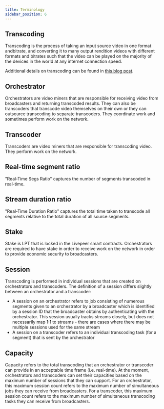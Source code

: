 ```yaml
---
title: Terminology
sidebar_position: 6
---
```


## Transcoding

Transcoding is the process of taking an input source video in one format andbitrate, and converting it to many output rendition videos with different formats and bitrates such that the video can be played on the majority of the
devices in the world at any internet connection speed. 

Additional details on transcoding can be found in
[this blog post](https://livepeer.com/blog/intro-to-transcoding).

## Orchestrator

Orchestrators are video miners that are responsible for receiving video from broadcasters and returning transcoded results. They can also be transcoders that transcode video themselves on their own or they can outsource transcoding to separate transcoders. They coordinate work and sometimes perform work on the
network.

## Transcoder

Transcoders are video miners that are responsible for transcoding video. They perform work on the network.

## Real-time segment ratio 

"Real-Time Segs Ratio" captures the number of segments transcoded in real-time. 

## Stream duration ratio

"Real-Time Duration Ratio" captures the total time taken to transcode all segments relative to the total duration of all source segments.

## Stake

Stake is LPT that is locked in the Livepeer smart contracts. Orchestrators are
required to have stake in order to receive work on the network in order to
provide economic security to broadcasters.

## Session

Transcoding is performed in individual sessions that are created on orchestrators and transcoders. The definition of a session differs slightly between an orchestrator and a transcoder:

- A session on an orchestrator refers to job consisting of numerous segments given to an orchestrator by a broadcaster which is identified by a session ID that the broadcaster obtains by authenticating with the orchestrator. This session usually tracks streams closely, but does not necessarily map 1:1 to streams - there are cases where there may be multiple sessions used for the same stream
- A session on a transcoder refers to an individual transcoding task (for a segment) that is sent by the orchestrator

## Capacity

Capacity refers to the total transcoding that an orchestrator or transcoder can provide in an acceptable time frame (i.e. real-time). At the moment, orchestrators and transcoders can set their capacities based on the maximum number of sessions that they can support. For an orchestrator, this maximum session count refers to the maximum number of simultaneous jobs they can receive
from broadcasters. For a transcoder, this maximum session count refers to the maximum number of simultaneous transcoding tasks they can receive from broadcasters.

